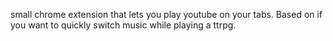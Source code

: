 small chrome extension that lets you play youtube on your tabs. Based on if you want to quickly switch music while playing a ttrpg. 